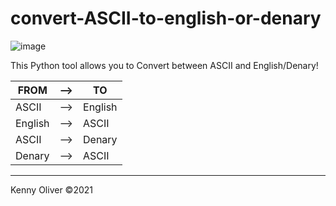 # convert-ASCII-to-english-or-denary

![image](https://www.codefactor.io/repository/github/KennyOliver/convert-ascii-to-english-or-denary/badge?style=for-the-badge)

This Python tool allows you to Convert between ASCII and English/Denary!

| FROM | --> | TO |
| ---- | --- | -- |
| ASCII | --> | English |
| English | --> | ASCII |
| ASCII | --> | Denary |
| Denary | --> | ASCII |

---
Kenny Oliver ©2021
